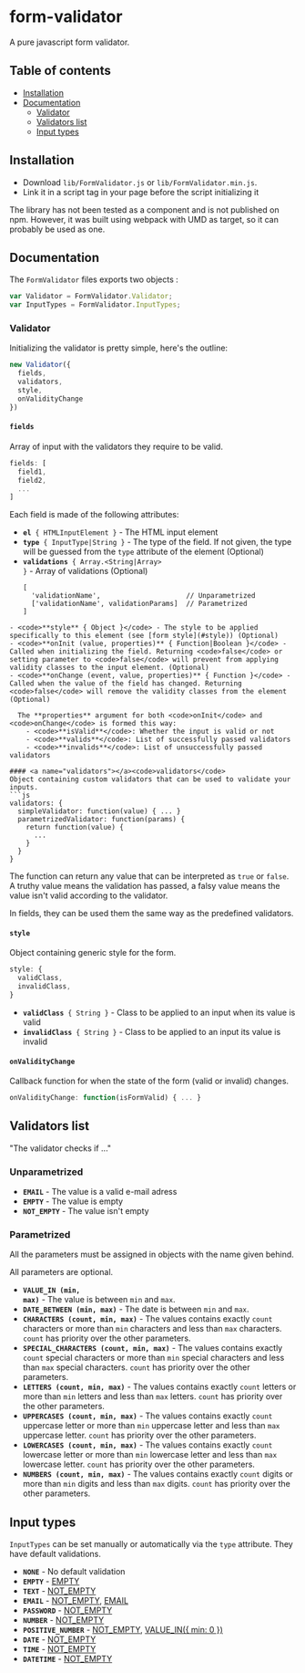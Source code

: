 # form-validator
A pure javascript form validator.

## Table of contents
- [Installation](#installation)
- [Documentation](#documentation)
  - [Validator](#validator)
  - [Validators list](#validators-list)
  - [Input types](#input-types)

## Installation
- Download <code>lib/FormValidator.js</code> or <code>lib/FormValidator.min.js</code>.
- Link it in a script tag in your page before the script initializing it

The library has not been tested as a component and is not published on npm. However, it was built using webpack with UMD as target, so it can probably be used as one.

## Documentation
The <code>FormValidator</code> files exports two objects :
```js
var Validator = FormValidator.Validator;
var InputTypes = FormValidator.InputTypes;
```

### Validator
Initializing the validator is pretty simple, here's the outline:
```js
new Validator({
  fields,
  validators,
  style,
  onValidityChange
})
```

#### <code>fields</code>
Array of input with the validators they require to be valid.
```js
fields: [
  field1,
  field2,
  ...
]
```
Each field is made of the following attributes:
- <code>**el** { HTMLInputElement }</code> - The HTML input element
- <code>**type** { InputType|String }</code> - The type of the field. If not given, the type will be guessed from the <code>type</code> attribute of the element (Optional)
- <code>**validations** { Array.&lt;String|Array&gt; }</code> - Array of validations (Optional)
  ```
  [
    'validationName',                     // Unparametrized
    ['validationName', validationParams]  // Parametrized
  ]
```
- <code>**style** { Object }</code> - The style to be applied specifically to this element (see [form style](#style)) (Optional)
- <code>**onInit (value, properties)** { Function|Boolean }</code> - Called when initializing the field. Returning <code>false</code> or setting parameter to <code>false</code> will prevent from applying validity classes to the input element. (Optional)
- <code>**onChange (event, value, properties)** { Function }</code> - Called when the value of the field has changed. Returning <code>false</code> will remove the validity classes from the element (Optional)

  The **properties** argument for both <code>onInit</code> and <code>onChange</code> is formed this way:
    - <code>**isValid**</code>: Whether the input is valid or not
    - <code>**valids**</code>: List of successfully passed validators
    - <code>**invalids**</code>: List of unsuccessfully passed validators

#### <a name="validators"></a><code>validators</code>
Object containing custom validators that can be used to validate your inputs.
```js
validators: {
  simpleValidator: function(value) { ... }
  parametrizedValidator: function(params) {
    return function(value) {
      ...
    }
  }
}
```
The function can return any value that can be interpreted as <code>true</code> or <code>false</code>. A truthy value means the validation has passed, a falsy value means the value isn't valid according to the validator.

In fields, they can be used them the same way as the predefined validators.

#### <a name="style"></a><code>style</code>
Object containing generic style for the form.
```js
style: {
  validClass,
  invalidClass,
}
```
- <code>**validClass** { String }</code> - Class to be applied to an input when its value is valid
- <code>**invalidClass** { String }</code> - Class to be applied to an input its value is invalid

#### <code>onValidityChange</code>
Callback function for when the state of the form (valid or invalid) changes.
```js
onValidityChange: function(isFormValid) { ... }
```

## Validators list
"The validator checks if ..."

### Unparametrized
- <a name="validation-email"></a><code>**EMAIL**</code> - The value is a valid e-mail adress
- <a name="validation-empty"></a><code>**EMPTY**</code> - The value is empty
- <a name="validation-not-empty"></a><code>**NOT_EMPTY**</code> - The value isn't empty


### Parametrized
All the parameters must be assigned in objects with the name given behind.

All parameters are optional.

- <a name="validation-value-in"></a><code>**VALUE_IN (min, max)**</code> - The value is between <code>min</code> and <code>max</code>.
- <code>**DATE_BETWEEN (min, max)**</code> - The date is between <code>min</code> and <code>max</code>.
- <code>**CHARACTERS (count, min, max)**</code> - The values contains exactly <code>count</code> characters or more than <code>min</code> characters and less than <code>max</code> characters. <code>count</code> has priority over the other parameters.
- <code>**SPECIAL_CHARACTERS (count, min, max)**</code> - The values contains exactly <code>count</code> special characters or more than <code>min</code> special characters and less than <code>max</code> special characters. <code>count</code> has priority over the other parameters.
- <code>**LETTERS (count, min, max)**</code> - The values contains exactly <code>count</code> letters or more than <code>min</code> letters and less than <code>max</code> letters. <code>count</code> has priority over the other parameters.
- <code>**UPPERCASES (count, min, max)**</code> - The values contains exactly <code>count</code> uppercase letter or more than <code>min</code> uppercase letter and less than <code>max</code> uppercase letter. <code>count</code> has priority over the other parameters.
- <code>**LOWERCASES (count, min, max)**</code> - The values contains exactly <code>count</code> lowercase letter or more than <code>min</code> lowercase letter and less than <code>max</code> lowercase letter. <code>count</code> has priority over the other parameters.
- <code>**NUMBERS (count, min, max)**</code> - The values contains exactly <code>count</code> digits or more than <code>min</code> digits and less than <code>max</code> digits. <code>count</code> has priority over the other parameters.

## Input types
<code>InputTypes</code> can be set manually or automatically via the <code>type</code> attribute. They have default validations.

- <code>**NONE**</code> - No default validation
- <code>**EMPTY**</code> - [EMPTY](#validation-empty)
- <code>**TEXT**</code> - [NOT_EMPTY](#validation-not-empty)
- <code>**EMAIL**</code> - [NOT_EMPTY](#validation-not-empty), [EMAIL](#validation-email)
- <code>**PASSWORD**</code> - [NOT_EMPTY](#validation-not-empty)
- <code>**NUMBER**</code> - [NOT_EMPTY](#validation-not-empty)
- <code>**POSITIVE_NUMBER**</code> - [NOT_EMPTY](#validation-not-empty), [VALUE_IN({ min: 0 })](#validation-value-in)
- <code>**DATE**</code> - [NOT_EMPTY](#validation-not-empty)
- <code>**TIME**</code> - [NOT_EMPTY](#validation-not-empty)
- <code>**DATETIME**</code> - [NOT_EMPTY](#validation-not-empty)
